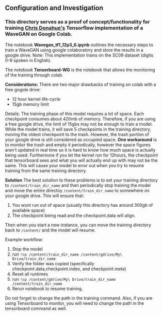 ## Configuration and Investigation

### This directory serves as a proof of concept/functionality for training [Chris Donahue's](https://github.com/chrisdonahue/wavegan) Tensorflow implementation of a WaveGAN on Google Colab.
The notebook **Wavegan_tf1_12p3_6.ipynb** outlines the necessary steps to train a WaveGAN using google colaboratory and store the results in a google drive.
Note: This implementation trains on the SC09 dataset (digits 0-9 spoken in English).

The notebook **Tensorboard-WG** is the notebook that allows the monitoring of the training through colab.

**Considerations:**
There are two major drawbacks of training on colab with a free gogole drive:
  - 12 hour kernel life-cycle
  - 15gb memory limit
  
Details:
The training phase of this model requires a lot of space. Each checkpoint consumes about 420mb of memory.  Therefore, if you are using a free google drive, the limit of 15gbs may not be enough to train a model. While the model trains, it will save 5 checkpoints in the training directory, moving the oldest checkpoint to the trash. However, the trash portion of your google drive is still considered as occupied space. **One workaround** is to monitor the trash and empty it periodically, however the space figures aren't updated in real time so it is hard to know how much space is actually being used. Furthermore if you let the kernel run for 12hours, the checkpoint that tensorboard sees and what you will actually end up with may not be the same.  This will cause your model to error out when you try to resume training from the same training directory.

**Solution**
The best solution to these problems is to set your training directory to ``` /content/train_dir_name ``` and then periodically stop  training the model and move the entire directoy ``` /content/train_dir_name ``` to somewhere on your google drive. This will ensure that:
  1. You wont run out of space (usually this directory has around 300gb of available space)
  2. The checkpoint being read and the checkpoint.data will align.  
  
Then when you start a new instance, you can move the training directory back to ```/content/``` and the model will resume.

Example workflow:
  1. Stop the model
  2. run ```!cp /content/train_dir_name /content/gdrive/My\ Drive/train_dir_name```
  3. Verify the folder was copied (specifically checkpoint.data,checkpoint.index, and checkpoint.meta)
  4. Reset all runtimes
  5. run ```!cp /content/gdrive/My\ Drive/train_dir_name /content/train_dir_name```
  6. Rerun notebook to resume training.
  
Do not forget to change the path in the training command. Also, if you are using Tensorboard to monitor, you will need to change the path in the tensorboard command as well.
